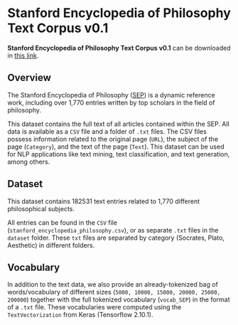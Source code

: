 # Stanford Encyclopedia of Philosophy Text Corpus v0.1

**Stanford Encyclopedia of Philosophy Text Corpus v0.1** can be downloaded in [this link](https://drive.google.com/uc?export=download&id=167nlUxmY0Qc9_wGMuyMqgh2pUwyJDrte).

## Overview

The Stanford Encyclopedia of Philosophy ([SEP](https://plato.stanford.edu/about.html)) is a dynamic reference work, including over 1,770 entries written by top scholars in the field of philosophy.

This dataset contains the full text of all articles contained within the SEP. All data is available as a `CSV` file and a folder of `.txt` files. The CSV files possess information related to the original page (`URL`), the subject of the page (`Category`), and the text of the page (`Text`). This dataset can be used for NLP applications like text mining, text classification, and text generation, among others.

## Dataset

This dataset contains 182531 text entries related to 1,770 different philosophical subjects.

All entries can be found in the `CSV` file (`stanford_encyclopedia_philosophy.csv`), or as separate `.txt` files in the `dataset` folder. These `txt` files are separated by category (Socrates, Plato, Aesthetic) in different folders.

## Vocabulary

In addition to the text data, we also provide an already-tokenized bag of words/vocabulary of different sizes (`5000, 10000, 15000, 20000, 25000, 200000`) together with the full tokenized vocabulary (`vocab_SEP`) in the format of a `.txt` file. These vocabularies were computed using the `TextVectorization` from Keras (Tensorflow 2.10.1).
